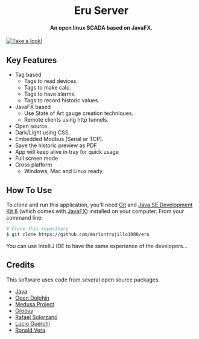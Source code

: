 <h1 align="center">
  Eru Server
  <br>
</h1>
<h4 align="center">An open linux SCADA based on JavaFX.</h4>

[![Take a look!](https://img.youtube.com/vi/8DUAf9TrJuI?version=3&vq=hd720/0.jpg)](https://www.youtube.com/watch?v=8DUAf9TrJuI&t=47s)

## Key Features

* Tag based
  - Tags to read devices.
  - Tags to make calc.
  - Tags to have alarms.
  - Tags to record historic values.
* JavaFX based
  - Use State of Art gauge creation techniques.
  - Remote clients using http tunnels.
* Open source.
* Dark/Light using CSS.
* Embedded Modbus (Serial or TCP).
* Save the historic preview as PDF
* App will keep alive in tray for quick usage
* Full screen mode
* Cross platform
  - Windows, Mac and Linux ready.
  
## How To Use

To clone and run this application, you'll need [Git](https://git-scm.com) and [Java SE Development Kit 8](http://www.oracle.com/technetwork/java/javase/downloads/jdk8-downloads-2133151.html) (which comes with [JavaFX](http://docs.oracle.com/javase/8/javase-clienttechnologies.htm)) installed on your computer. From your command line:

```bash
# Clone this repository
$ git clone https://github.com/marlontrujillo1080/eru
```
You can use IntelliJ IDE to have the same experience of the developers...

## Credits

This software uses code from several open source packages.

- [Java](http://www.oracle.com/technetwork/java/javase/downloads/jdk8-downloads-2133151.html)
- [Open Dolphin](http://open-dolphin.org/dolphin_website/Home.html)
- [Medusa Project](https://github.com/marlontrujillo1080/Medusa)
- [Groovy](http://groovy-lang.org/)
- [Rafael Solorzano](https://github.com/Rafaelsk)
- [Lucio Guerchi](https://www.linkedin.com/in/lucio-claudio-guerchi-05953168/)
- [Ronald Vera](https://www.linkedin.com/in/ronald-vera-2185b382/)